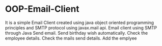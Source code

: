 # OOP-Email-Client
It is a simple Email Client created using java object oriented programming principles and SMTP protocol  using javax.mail api.
Email client using SMTP through Java
Send email. Send birthday wish  automatically. Check the employee details. Check the mails send details. Add the emplyee
